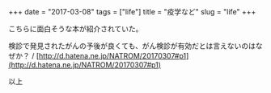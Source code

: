 +++
date = "2017-03-08"
tags = ["life"]
title = "疫学など"
slug = "life"
+++

こちらに面白そうな本が紹介されていた。

検診で発見されたがんの予後が良くても、がん検診が有効だとは言えないのはなぜか？ / [http://d.hatena.ne.jp/NATROM/20170307#p1](http://d.hatena.ne.jp/NATROM/20170307#p1)

以上
